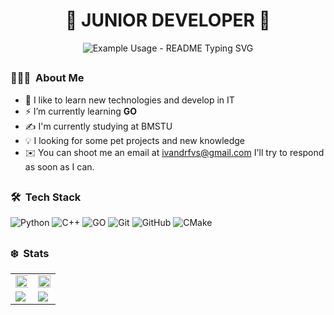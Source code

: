 <h1 align="center">🚀 JUNIOR DEVELOPER 🚀</h1>
<p align="center">
  <img src="https://readme-typing-svg.demolab.com/?lines=Hello+there!+I'm+Ivan!&font=Fira%20Code&center=true&width=380&height=50&duration=4000&pause=1000" alt="Example Usage - README Typing SVG">
</p>



## <h3> 👨🏻‍💻 &nbsp;About Me</h3>
- 🔭&nbsp;I like to learn new technologies and develop in IT
- ⚡&nbsp;I’m currently learning **GO**
- ✍️&nbsp;I'm currently studying at BMSTU
- 💡&nbsp;I looking for some pet projects and new knowledge
- ✉️&nbsp;You can shoot me an email at ivandrfvs@gmail.com I'll try to respond as soon as I can.

## <h3> 🛠 &nbsp;Tech Stack</h3>
  ![Python](https://github.com/user-attachments/assets/fa238c3c-fe1d-40e9-970f-80d7509fccbf)
  ![C++](https://github.com/user-attachments/assets/e12179ca-bdbd-4849-b620-813e5718223a)
  ![GO](https://github.com/user-attachments/assets/6ffd7f9a-9887-4243-b915-fdad9aadb14a)
  ![Git](https://github.com/user-attachments/assets/b0e252a9-14d7-4e01-9975-96f54689f154)
  ![GitHub](https://github.com/user-attachments/assets/e22f86ca-aaed-45ac-97d0-ec2fc2918241)
  ![CMake](https://github.com/user-attachments/assets/ee891558-7dbd-47ec-8197-1caf11fcc51f)

## <h3> ❄️ &nbsp;Stats</h3>

<table>
  <tr>
    <!-- Первая строка -->
    <td>
      <img src="https://github-readme-stats.vercel.app/api?username=IvanDrf&show_icons=true&theme=vue-dark&hide_border=true&border_radius=10" width="600%" />
    </td>
    <td>
      <img src="https://github.com/user-attachments/assets/d94b9a76-b3f6-41c6-b8b6-924fca4a6c60" width="100%" />
    </td>
  </tr>
  <tr>
    <!-- Вторая строка -->
    <td>
      <img src="https://leetcard.jacoblin.cool/IvanDrf?theme=nord&font=Kosugi%20Maru&hide_border=true&border_radius=10"  />
    </td>
    <td>
      <img src="https://github-readme-stats.vercel.app/api/top-langs/?username=IvanDrf&layout=compact&theme=dracula&hide_border=true&border_radius=10" />
    </td>
  </tr>
</table>
